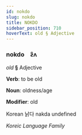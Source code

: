 ```yaml
---
id: nokdo
slug: nokdo
title: NOKDO
sidebar_position: 710
hoverText: old § Adjective
---
```


### nokdo&emsp;<span kind="abugida">ƨ̑ʌ</span>

*old* **§** Adjective

**Verb**: to be old

**Noun**: oldness/age

**Modifier**: old

Korean 낡다 nakda undefined

*Koreic Language Family*
